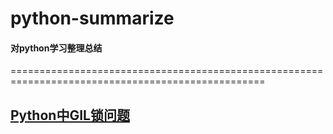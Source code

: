 # python-summarize
#### 对python学习整理总结
==================================================================================================
<bz>
<bz>
## [Python中GIL锁问题](https://blog.csdn.net/aransam/article/details/79982507)
